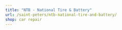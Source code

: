 ```yaml
---
title: "NTB - National Tire & Battery"
url: /saint-peters/ntb-national-tire-and-battery/
shop: car repair
---
```

